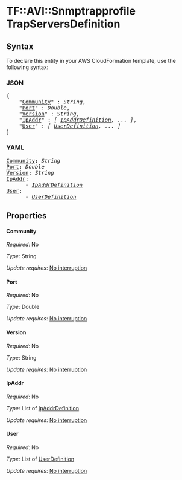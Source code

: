 # TF::AVI::Snmptrapprofile TrapServersDefinition

## Syntax

To declare this entity in your AWS CloudFormation template, use the following syntax:

### JSON

<pre>
{
    "<a href="#community" title="Community">Community</a>" : <i>String</i>,
    "<a href="#port" title="Port">Port</a>" : <i>Double</i>,
    "<a href="#version" title="Version">Version</a>" : <i>String</i>,
    "<a href="#ipaddr" title="IpAddr">IpAddr</a>" : <i>[ <a href="ipaddrdefinition.md">IpAddrDefinition</a>, ... ]</i>,
    "<a href="#user" title="User">User</a>" : <i>[ <a href="userdefinition.md">UserDefinition</a>, ... ]</i>
}
</pre>

### YAML

<pre>
<a href="#community" title="Community">Community</a>: <i>String</i>
<a href="#port" title="Port">Port</a>: <i>Double</i>
<a href="#version" title="Version">Version</a>: <i>String</i>
<a href="#ipaddr" title="IpAddr">IpAddr</a>: <i>
      - <a href="ipaddrdefinition.md">IpAddrDefinition</a></i>
<a href="#user" title="User">User</a>: <i>
      - <a href="userdefinition.md">UserDefinition</a></i>
</pre>

## Properties

#### Community

_Required_: No

_Type_: String

_Update requires_: [No interruption](https://docs.aws.amazon.com/AWSCloudFormation/latest/UserGuide/using-cfn-updating-stacks-update-behaviors.html#update-no-interrupt)

#### Port

_Required_: No

_Type_: Double

_Update requires_: [No interruption](https://docs.aws.amazon.com/AWSCloudFormation/latest/UserGuide/using-cfn-updating-stacks-update-behaviors.html#update-no-interrupt)

#### Version

_Required_: No

_Type_: String

_Update requires_: [No interruption](https://docs.aws.amazon.com/AWSCloudFormation/latest/UserGuide/using-cfn-updating-stacks-update-behaviors.html#update-no-interrupt)

#### IpAddr

_Required_: No

_Type_: List of <a href="ipaddrdefinition.md">IpAddrDefinition</a>

_Update requires_: [No interruption](https://docs.aws.amazon.com/AWSCloudFormation/latest/UserGuide/using-cfn-updating-stacks-update-behaviors.html#update-no-interrupt)

#### User

_Required_: No

_Type_: List of <a href="userdefinition.md">UserDefinition</a>

_Update requires_: [No interruption](https://docs.aws.amazon.com/AWSCloudFormation/latest/UserGuide/using-cfn-updating-stacks-update-behaviors.html#update-no-interrupt)

